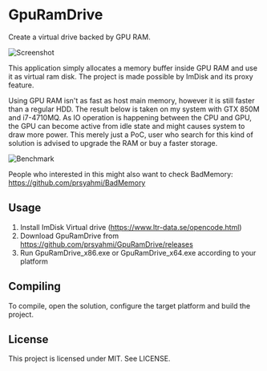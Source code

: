 # GpuRamDrive
Create a virtual drive backed by GPU RAM.

![Screenshot](https://repository-images.githubusercontent.com/302840646/c0bdcb00-0ff5-11eb-8278-81892db37cb3)

This application simply allocates a memory buffer inside GPU RAM and use it as virtual ram disk. The project is made possible by ImDisk and its proxy feature.

Using GPU RAM isn't as fast as host main memory, however it is still faster than a regular HDD. The result below is taken on my system with GTX 850M and i7-4710MQ. As IO operation is happening between the CPU and GPU, the GPU can become active from idle state and might causes system to draw more power. This merely just a PoC, user who search for this kind of solution is advised to upgrade the RAM or buy a faster storage.

![Benchmark](https://cloud.githubusercontent.com/assets/1040494/20632692/65470470-b37a-11e6-908d-e08687a757d3.png)

People who interested in this might also want to check BadMemory: https://github.com/prsyahmi/BadMemory

## Usage
1. Install ImDisk Virtual drive (https://www.ltr-data.se/opencode.html)
2. Download GpuRamDrive from https://github.com/prsyahmi/GpuRamDrive/releases
3. Run GpuRamDrive_x86.exe or GpuRamDrive_x64.exe according to your platform

## Compiling
To compile, open the solution, configure the target platform and build the project.

## License
This project is licensed under MIT. See LICENSE.
